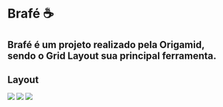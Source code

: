 <h1> Brafé ☕️ </h1>

<h2>Brafé é um projeto realizado pela Origamid, sendo o Grid Layout sua principal ferramenta. </h2>

<p align="center">

## Layout
<img src="https://user-images.githubusercontent.com/61566949/91668341-f6980600-eac0-11ea-90d8-0f89fa84a1c0.png" max-width="700">

<img src="https://user-images.githubusercontent.com/61566949/91668351-01eb3180-eac1-11ea-941c-ab98c627f0ad.png" max-width="700">

<img src="https://user-images.githubusercontent.com/61566949/91668370-20e9c380-eac1-11ea-9011-75856abb88aa.png" max-width="700">

</p>